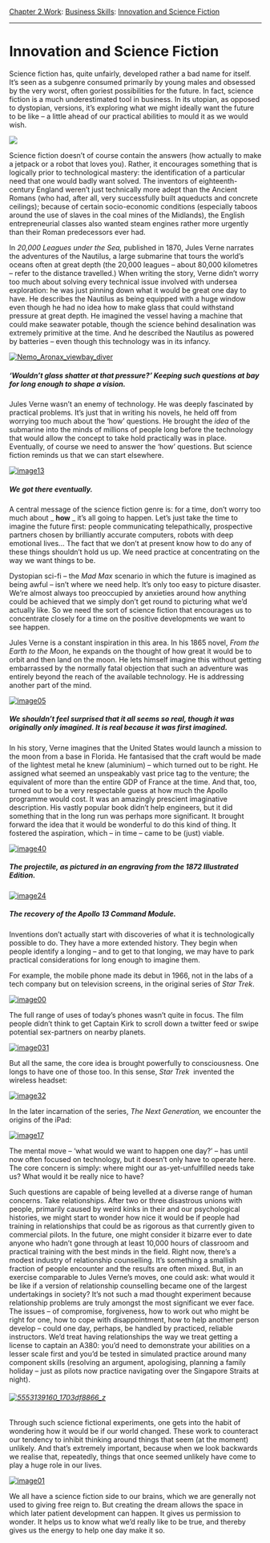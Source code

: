 [Chapter 2.Work](https://www.theschooloflife.com/thebookoflife/category/work/): [Business Skills](https://www.theschooloflife.com/thebookoflife/category/work/business-skills/): [Innovation and Science Fiction](https://www.theschooloflife.com/thebookoflife/innovation-science-fiction/)

* * *

# Innovation and Science Fiction

Science fiction has, quite unfairly, developed rather a bad name for itself. It’s seen as a subgenre consumed primarily by young males and obsessed by the very worst, often goriest possibilities for the future. In fact, science fiction is a much underestimated tool in business. In its utopian, as opposed to dystopian, versions, it’s exploring what we might ideally want the future to be like – a little ahead of our practical abilities to mould it as we would wish.

![](http://img1.mxstatic.com/wallpapers/3fe7394fd670b9b7311b5be52e2a8048_large.jpeg)

Science fiction doesn’t of course contain the answers (how actually to make a jetpack or a robot that loves you). Rather, it encourages something that is logically prior to technological mastery: the identification of a particular need that one would badly want solved. The inventors of eighteenth-century England weren’t just technically more adept than the Ancient Romans (who had, after all, very successfully built aqueducts and concrete ceilings);&nbsp;because of&nbsp;certain&nbsp;socio-economic conditions (especially taboos around the use of slaves in the coal mines of the Midlands), the English entrepreneurial classes also wanted steam engines rather more urgently than their Roman predecessors ever had.

In _20,000 Leagues under the Sea,_ published in 1870, Jules Verne narrates the adventures of the Nautilus, a large submarine that tours the world’s oceans often at great depth (the 20,000 leagues – about 80,000 kilometres – refer to the distance travelled.) When writing the story, Verne didn’t worry too much about solving every technical issue involved with undersea exploration: he was just pinning down what it would be great one day to have. He describes the Nautilus as being equipped with a huge window even though he had no idea how to make glass that could withstand pressure at great depth. He imagined the vessel having a machine that could make seawater potable, though the science behind desalination was extremely primitive at the time. And he described the Nautilus as powered by batteries – even though this technology was in its infancy.

[![Nemo_Aronax_viewbay_diver](https://www.theschooloflife.com/thebookoflife/wp-content/uploads/2015/05/Nemo_Aronax_viewbay_diver.jpg)](http://www.thebookoflife.org/wp-content/uploads/2015/05/Nemo_Aronax_viewbay_diver.jpg)

##### ‘Wouldn’t glass shatter at that pressure?’ Keeping such questions at bay for long enough to shape a vision.

Jules Verne wasn’t an enemy of technology. He was deeply fascinated by practical problems. It’s just that in writing his novels, he held off from worrying too much about the ‘how’ questions. He brought the _idea_ of the submarine into the minds of millions of people long before the technology that would allow the concept to take hold practically was in place. Eventually, of course we need to answer the ‘how’ questions. But science fiction reminds us that we can start elsewhere.

[![image13](https://www.theschooloflife.com/thebookoflife/wp-content/uploads/2015/05/image13.png)](http://www.thebookoflife.org/wp-content/uploads/2015/05/image13.png)

##### We got there eventually.

A central message of the science fiction genre is: for a time, don’t worry too much about _ **how** _ it’s all going to happen. Let’s just take the time to imagine the future first: people communicating telepathically, prospective partners chosen by brilliantly accurate computers, robots with deep emotional lives… The fact that we don’t at present know how to do any of these things shouldn’t hold us up. We need practice at concentrating on the way we want things to be.

Dystopian sci-fi – the _Mad Max_ scenario in which the future is imagined as being awful – isn’t where we need help. It’s only too easy to picture disaster. We’re almost always too preoccupied by anxieties around how anything could be achieved that we simply don’t get round to picturing what we’d actually like. So we need the sort of science fiction that encourages us to concentrate closely for a time on the positive developments we want to see&nbsp;happen.&nbsp;

Jules Verne is a constant inspiration in this area. In his 1865 novel,&nbsp;_From the Earth to the Moon_, he expands on the thought of how great it would be to orbit and then land on the moon. He lets himself imagine this without getting embarrassed by the normally fatal objection that such an adventure was entirely beyond the reach of the available technology. He is addressing another part of the mind.

[![image05](https://www.theschooloflife.com/thebookoflife/wp-content/uploads/2015/05/image05.png)](http://www.thebookoflife.org/wp-content/uploads/2015/05/image05.png)

##### We shouldn’t feel surprised that it all seems so real, though it was originally only imagined. It is real _because_ it was first imagined.

In his story, Verne imagines that the United States would launch a mission to the moon from a base in Florida. He fantasised that the craft would be made of the lightest metal he knew (aluminium) – which turned out to be right. He assigned what seemed an unspeakably vast price tag to the venture; the equivalent of more than the entire GDP of France at the time. And that, too, turned out to be a very respectable guess at how much the Apollo programme would cost. It was an amazingly prescient imaginative description. His vastly popular book didn’t help engineers, but it did something that in the long run was perhaps more significant. It brought forward the idea that it would be wonderful to do this kind of thing. It fostered the aspiration, which – in time – came to be (just) viable.

[![image40](https://www.theschooloflife.com/thebookoflife/wp-content/uploads/2015/05/image40.jpg)](http://www.thebookoflife.org/wp-content/uploads/2015/05/image40.jpg)

##### The projectile, as pictured in an engraving from the 1872 Illustrated Edition.

[![image24](https://www.theschooloflife.com/thebookoflife/wp-content/uploads/2015/05/image24.jpg)](http://www.thebookoflife.org/wp-content/uploads/2015/05/image24.jpg)

##### The recovery of the Apollo 13 Command Module.

Inventions don’t actually start with discoveries of what it is technologically possible to do. They have a more extended history. They begin when people identify a longing – and to get to that longing, we may have to park practical considerations for long enough to imagine them.

For example, the mobile phone made its debut in 1966, not in the labs of a tech company but on television screens, in the original series of _Star Trek_.

[![image00](https://www.theschooloflife.com/thebookoflife/wp-content/uploads/2015/05/image00.jpg)](http://www.thebookoflife.org/wp-content/uploads/2015/05/image00.jpg)

The full range of uses of today’s phones wasn’t quite in focus. The film people didn’t think to get Captain Kirk to scroll down a twitter feed or swipe potential sex-partners on nearby planets.

[![image031](https://www.theschooloflife.com/thebookoflife/wp-content/uploads/2015/05/image0311.jpg)](http://www.thebookoflife.org/wp-content/uploads/2015/05/image0311.jpg)

But all the same, the core idea is brought powerfully to consciousness. One longs to have one of those too. In this sense, _Star Trek_&nbsp; invented the wireless headset:

[![image32](https://www.theschooloflife.com/thebookoflife/wp-content/uploads/2015/05/image32.jpg)](http://www.thebookoflife.org/wp-content/uploads/2015/05/image32.jpg)

In the later incarnation of the series,&nbsp;_The Next Generation,_ we encounter the origins of the iPad:

[![image17](https://www.theschooloflife.com/thebookoflife/wp-content/uploads/2015/05/image171.jpg)](http://www.thebookoflife.org/wp-content/uploads/2015/05/image171.jpg)

The mental move – ‘what would we want to happen one day?’ – has until now often focused on technology, but it doesn’t only have to operate here. The core concern is simply: where might our as-yet-unfulfilled needs take us? What would it be really nice to have?

Such questions are capable of being levelled at a diverse range of human concerns. Take relationships. After two or three disastrous unions with people, primarily caused by weird kinks in their and our psychological histories, we might start to wonder how nice it would be if people had training in relationships that could be as rigorous as that currently given to commercial pilots. In the future, one might consider it bizarre ever to date anyone who hadn’t gone through at least 10,000 hours of classroom and practical training with the best minds in the field. Right now, there’s a modest industry of relationship counselling. It’s something a smallish fraction of people encounter and the results are often mixed. But, in an exercise comparable to Jules Verne’s moves, one could ask: what would it be like if a version of relationship counselling became one of the largest undertakings in society? It’s not such a mad thought experiment because relationship problems are truly amongst the most significant we ever face. The issues – of compromise, forgiveness, how to work out who might be right for one, how to cope with disappointment, how to help another person develop – could one day, perhaps, be handled by practiced, reliable instructors. We’d treat having relationships the way we treat getting a license to captain an A380: you’d need to demonstrate your abilities on a lesser scale first and you’d be tested in simulated practice around many component skills (resolving an argument, apologising, planning a family holiday – just as pilots now practice navigating over the Singapore Straits at night).

###### [![5553139160_1703df8866_z](https://www.theschooloflife.com/thebookoflife/wp-content/uploads/2015/05/5553139160_1703df8866_z.jpg)](http://www.thebookoflife.org/wp-content/uploads/2015/05/5553139160_1703df8866_z.jpg)

Through such science fictional experiments, one gets into the habit of wondering how it would be if our world changed. These work to counteract our tendency to inhibit thinking around things that seem (at the moment) unlikely. And that’s extremely important, because when we look backwards we realise that, repeatedly, things that once seemed unlikely have come to play a huge role in our lives.

[![image01](https://www.theschooloflife.com/thebookoflife/wp-content/uploads/2015/05/image01.jpg)](http://www.thebookoflife.org/wp-content/uploads/2015/05/image01.jpg)

We all have a science fiction side to our brains, which we are generally not used to giving free reign to. But creating the dream allows the space in which later patient development can happen. It gives us permission to wonder. It helps us to know what we’d really like to be true, and thereby gives us the energy to help one day make it so.
